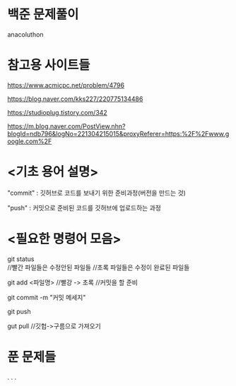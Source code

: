 # 백준 문제풀이
anacoluthon

# 참고용 사이트들
https://www.acmicpc.net/problem/4796

https://blog.naver.com/kks227/220775134486

https://studioplug.tistory.com/342

https://m.blog.naver.com/PostView.nhn?blogId=ndb796&logNo=221304215015&proxyReferer=https:%2F%2Fwww.google.com%2F

# <기초 용어 설명>
"commit" : 깃허브로 코드를 보내기 위한 준비과정(버전을 만드는 것)

"push"	: 커밋으로 준비된 코드를 깃허브에 업로드하는 과정

# <필요한 명령어 모음>
git status   
//빨간 파일들은 수정안된 파일들
//초록 파일들은 수정이 완료된 파일들

git add <파일명>
//빨강 -> 초록 
//커밋을 할 준비

git commit -m "커밋 메세지"

git push



gut pull
//깃헙->구름으로 가져오기

# 푼 문제들
.
.
.
